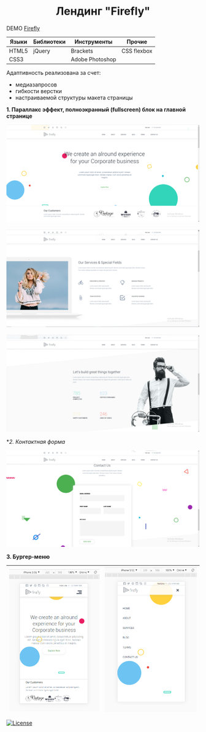 <h1 align="center">Лендинг "Firefly"</h1>

DEMO [Firefly](https://zena86.github.io/firefly/)

Языки    | Библиотеки | Инструменты   |Прочие      |
---------|------------|---------------|------------|
HTML5    |jQuery      |Brackets       |CSS flexbox |
CSS3     |            |Adobe Photoshop|            |


Адаптивность реализована за счет:
* медиазапросов
* гибкости верстки
* настраиваемой структуры макета страницы

**1. Параллакс эффект, полноэкранный (fullscreen) блок на главной странице**

![Screenshort 1](/images/imgreadme/screen-main.png)
&nbsp;
![Screenshort 1](/images/imgreadme/screen1.png)
&nbsp;
![Screenshort 1](/images/imgreadme/screen2.png)

**2. Контактная форма*

![Screenshort 1](/images/imgreadme/screen-contact.png)


**3. Бургер-меню**

![Screenshort 1](/images/imgreadme/screen-mobile1.png)|![Screenshort 1](/images/imgreadme/screen-mobile2.png)
------------------------------------------------------|------------------------------------------------------


[![License](https://img.shields.io/badge/License-Apache%202.0-blue.svg)](https://opensource.org/licenses/Apache-2.0)